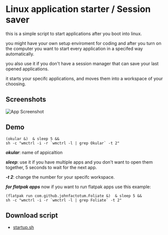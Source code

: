 # Linux application starter / Session saver
this is a simple script to start applications after you boot into linux.

you might have your own setup enviroment for coding and after you turn on the computer you want to start every application in a specifed way automatically.

you also use it if you don't have a session manager that can save your last opened applications.

it starts your specifc applications, and moves them into a workspace of your choosing.


## Screenshots

![App Screenshot](https://i.postimg.cc/3R4FByqK/2025-02-22-13-19.png)


## Demo

```
(okular &)  & sleep 5 && 
sh -c "wmctrl -i -r `wmctrl -l | grep Okular` -t 2"
```

***okular***: name of appicaltion

***sleep***: use it if you have multiple apps and you don't want to open them together, 5 seconds to wait for the next app.

***-t 2***: change the number for your specifc workspace.

***for flatpak apps***
now if you want to run flatpak apps use this example:

```
(flatpak run com.github.johnfactotum.Foliate &)  & sleep 5 &&
sh -c "wmctrl -i -r `wmctrl -l | grep Foliate` -t 2"
```
## Download script

 - [startup.sh](https://github.com/abduumad/Linux-application-startup-script-/blob/main/startup.sh)
